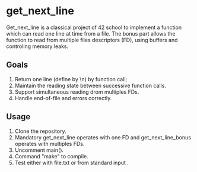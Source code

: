 # get_next_line

Get_next_line is a classical project of 42 school to implement a function which can read one line at time from a file. The bonus part allows the function to read from multiple files descriptors (FD), using buffers and controling memory leaks.

## Goals
1. Return one line (define by \n) by function call;
2. Maintain the reading state between successive function calls.
3. Support simultaneous reading drom multiples FDs.
4. Handle end-of-file and errors correctly.

## Usage
1. Clone the repository.
2. Mandatory get_next_line operates with one FD and get_next_line_bonus operates with multiples FDs.
3. Uncomment main().
4. Command "make" to compile.
5. Test either with file.txt or from standard input .
